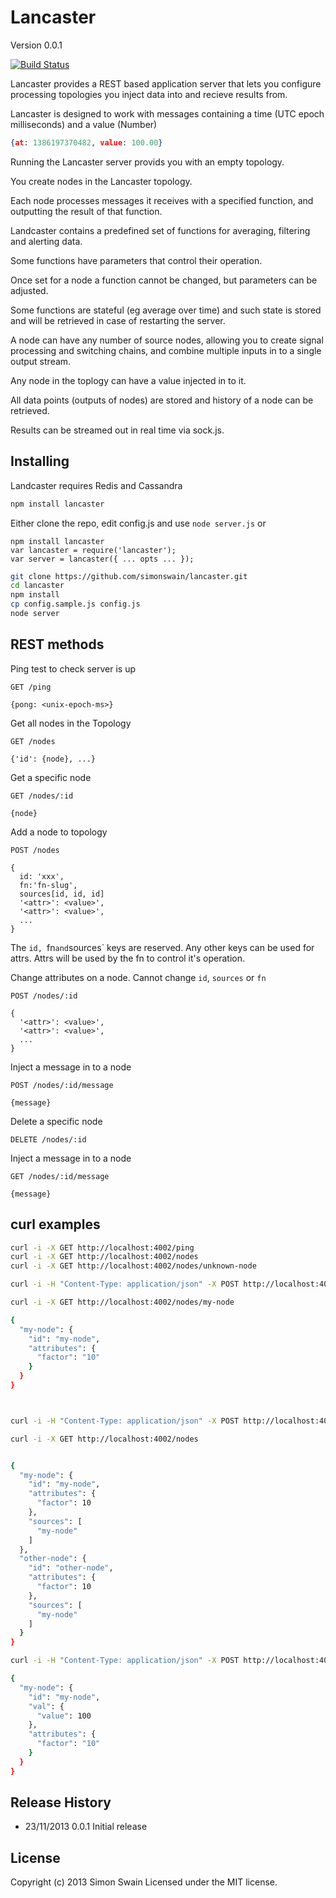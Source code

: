 # Lancaster

Version 0.0.1

[![Build Status](https://travis-ci.org/simonswain/lancaster.png)](https://travis-ci.org/simonswain/lancaster)

Lancaster provides a REST based application server that lets you
configure processing topologies you inject data into and recieve
results from.

Lancaster is designed to work with messages containing a time (UTC
epoch milliseconds) and a value (Number)

```json
{at: 1386197370482, value: 100.00}
```

Running the Lancaster server provids you with an empty topology.

You create nodes in the Lancaster topology.

Each node processes messages it receives with a specified function,
and outputting the result of that function.

Landcaster contains a predefined set of functions for averaging,
filtering and alerting data.

Some functions have parameters that control their operation.

Once set for a node a function cannot be changed, but parameters can
be adjusted.

Some functions are stateful (eg average over time) and such state is
stored and will be retrieved in case of restarting the server.

A node can have any number of source nodes, allowing you to create
signal processing and switching chains, and combine multiple inputs in
to a single output stream.

Any node in the toplogy can have a value injected in to it.

All data points (outputs of nodes) are stored and history of a node
can be retrieved.

Results can be streamed out in real time via sock.js.

## Installing

Landcaster requires Redis and Cassandra


```bash
npm install lancaster
```

Either clone the repo, edit config.js and use `node server.js` or

```
npm install lancaster
var lancaster = require('lancaster');
var server = lancaster({ ... opts ... });
```

```bash
git clone https://github.com/simonswain/lancaster.git
cd lancaster
npm install
cp config.sample.js config.js
node server
```

## REST methods

Ping test to check server is up
```
GET /ping

{pong: <unix-epoch-ms>}
```


Get all nodes in the Topology
```
GET /nodes

{'id': {node}, ...}
```


Get a specific node
```
GET /nodes/:id

{node}
```


Add a node to topology
```
POST /nodes

{
  id: 'xxx',
  fn:'fn-slug',
  sources[id, id, id]
  '<attr>': <value>',
  '<attr>': <value>',
  ...
}
```

The `id, `fn` and `sources` keys are reserved. Any other keys can be
used for attrs. Attrs will be used by the fn to control it's
operation.


Change attributes on a node. Cannot change `id`, `sources` or `fn`
```
POST /nodes/:id

{
  '<attr>': <value>',
  '<attr>': <value>',
  ...
}
```

Inject a message in to a node
```
POST /nodes/:id/message

{message}
```

Delete a specific node
```
DELETE /nodes/:id
```


Inject a message in to a node
```
GET /nodes/:id/message

{message}
```

## curl examples

```bash
curl -i -X GET http://localhost:4002/ping
curl -i -X GET http://localhost:4002/nodes
curl -i -X GET http://localhost:4002/nodes/unknown-node

curl -i -H "Content-Type: application/json" -X POST http://localhost:4002/nodes/ -d '{"id":"my-node", "fn":"multiply","factor":10}'

curl -i -X GET http://localhost:4002/nodes/my-node

{
  "my-node": {
    "id": "my-node",
    "attributes": {
      "factor": "10"
    }
  }
}



curl -i -H "Content-Type: application/json" -X POST http://localhost:4002/nodes/ -d '{"id":"other-node", "fn":"multiply","factor":10, "sources":["my-node"]}'

curl -i -X GET http://localhost:4002/nodes


{
  "my-node": {
    "id": "my-node",
    "attributes": {
      "factor": 10
    },
    "sources": [
      "my-node"
    ]
  },
  "other-node": {
    "id": "other-node",
    "attributes": {
      "factor": 10
    },
    "sources": [
      "my-node"
    ]
  }
}

curl -i -H "Content-Type: application/json" -X POST http://localhost:4002/nodes/my-node/message -d '{"value":100}'

{
  "my-node": {
    "id": "my-node",
    "val": {
      "value": 100
    },
    "attributes": {
      "factor": "10"
    }
  }
}

```





## Release History

* 23/11/2013 0.0.1 Initial release

## License
Copyright (c) 2013 Simon Swain
Licensed under the MIT license.

